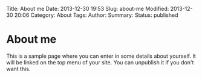 Title: About me
Date: 2013-12-30 19:53
Slug: about-me
Modified: 2013-12-30 20:06
Category: About
Tags: 
Author: 
Summary: 
Status: published



# About me



This is a sample page where you can enter in some details about yourself.  It will be linked on the top menu of your site.  You can unpublish it if you don&#39;t want this.